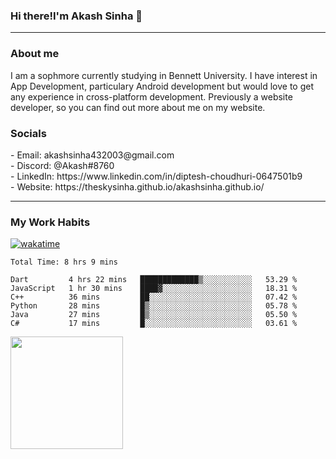 <h3>Hi there!I'm Akash Sinha 👋</h3>

--- 

<h3>About me</h3>
I am a sophmore currently studying in Bennett University. I have interest in App Development, particulary Android development but would love to get any experience in cross-platform development. Previously a website developer, so you can find out more about me on my website.

<h3>Socials</h3>
 - Email: akashsinha432003@gmail.com<br>
 - Discord: @Akash#8760<br>
 - LinkedIn: https://www.linkedin.com/in/diptesh-choudhuri-0647501b9<br>
 - Website: https://theskysinha.github.io/akashsinha.github.io/<br>

---

<h3>My Work Habits</h3>

[![wakatime](https://wakatime.com/badge/user/938b2951-49cf-4810-9b9e-c17cde3d3343.svg)](https://wakatime.com/@938b2951-49cf-4810-9b9e-c17cde3d3343)

<!--START_SECTION:waka-->

```text
Total Time: 8 hrs 9 mins

Dart         4 hrs 22 mins   █████████████▒░░░░░░░░░░░   53.29 %
JavaScript   1 hr 30 mins    ████▓░░░░░░░░░░░░░░░░░░░░   18.31 %
C++          36 mins         ██░░░░░░░░░░░░░░░░░░░░░░░   07.42 %
Python       28 mins         █▒░░░░░░░░░░░░░░░░░░░░░░░   05.78 %
Java         27 mins         █▒░░░░░░░░░░░░░░░░░░░░░░░   05.50 %
C#           17 mins         █░░░░░░░░░░░░░░░░░░░░░░░░   03.61 %
```

<!--END_SECTION:waka-->

<img height="180em" src="https://github-readme-stats.vercel.app/api?username=theskysinha&show_icons=true&hide_border=true&&count_private=true&include_all_commits=true" />
<!---
theskysinha/theskysinha is a ✨ special ✨ repository because its `README.md` (this file) appears on your GitHub profile.
You can click the Preview link to take a look at your changes.
--->
